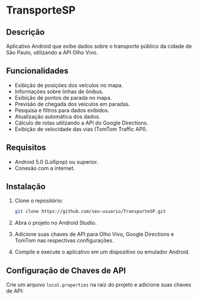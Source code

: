 # TransporteSP

## Descrição

Aplicativo Android que exibe dados sobre o transporte público da cidade de São Paulo, utilizando a API Olho Vivo.

## Funcionalidades

- Exibição de posições dos veículos no mapa.
- Informações sobre linhas de ônibus.
- Exibição de pontos de parada no mapa.
- Previsão de chegada dos veículos em paradas.
- Pesquisa e filtros para dados exibidos.
- Atualização automática dos dados.
- Cálculo de rotas utilizando a API do Google Directions.
- Exibição de velocidade das vias (TomTom Traffic API).

## Requisitos

- Android 5.0 (Lollipop) ou superior.
- Conexão com a internet.

## Instalação

1. Clone o repositório:
    ```bash
    git clone https://github.com/seu-usuario/TransporteSP.git
    ```

2. Abra o projeto no Android Studio.

3. Adicione suas chaves de API para Olho Vivo, Google Directions e TomTom nas respectivas configurações.

4. Compile e execute o aplicativo em um dispositivo ou emulador Android.

## Configuração de Chaves de API

Crie um arquivo `local.properties` na raiz do projeto e adicione suas chaves de API:


